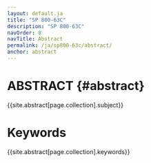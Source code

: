 ```yaml
---
layout: default.ja
title: "SP 800-63C"
description: "SP 800-63C"
navOrder: 0
navTitle: Abstract
permalink: /ja/sp800-63c/abstract/
anchor: abstract
---
```


[//]: # (Note, this file is not included in the PDF output at all. The content from this page is included in its own template from the variable sources and is also injected into the PDF metadata variables.)

# ABSTRACT {#abstract}

{{site.abstract[page.collection].subject}}

# Keywords

{{site.abstract[page.collection].keywords}}

